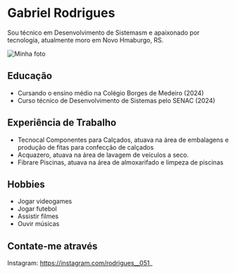 # Gabriel Rodrigues
Sou técnico em Desenvolvimento de Sistemasm e apaixonado por tecnologia, atualmente moro em Novo Hmaburgo, RS.

![Minha foto](https://commons.wikimedia.org/wiki/File:Sample_User_Icon.png)

## Educação
- Cursando o ensino médio na Colégio Borges de Medeiro (2024)
- Curso técnico de Desenvolvimento de Sistemas pelo SENAC (2024)

## Experiência de Trabalho
- Tecnocal Componentes para Calçados, atuava na área de embalagens e produção de fitas para confecção de calçados
- Acquazero, atuava na área de lavagem de veículos a seco.
- Fibrare Piscinas, atuava na área de almoxarifado e limpeza de piscinas

## Hobbies
- Jogar videogames
- Jogar futebol
- Assistir filmes
- Ouvir músicas

 ## Contate-me através
 Instagram: https://instagram.com/rodrigues__051_
 



<!--
**rodriguesssz/rodriguesssz** is a ✨ _special_ ✨ repository because its `README.md` (this file) appears on your GitHub profile.

Here are some ideas to get you started: 

- 🔭 I’m currently working on ...
- 🌱 I’m currently learning ...
- 👯 I’m looking to collaborate on ...
- 🤔 I’m looking for help with ...
- 💬 Ask me about ...
- 📫 How to reach me: ...
- 😄 Pronouns: ...
- ⚡ Fun fact: ...
-->
